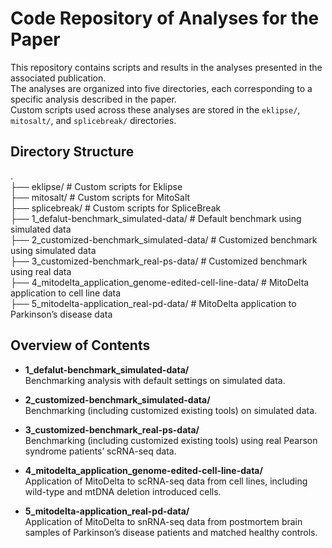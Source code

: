 # Code Repository of Analyses for the Paper  

This repository contains scripts and results in the analyses presented in the associated publication.  
The analyses are organized into five directories, each corresponding to a specific analysis described in the paper.  
Custom scripts used across these analyses are stored in the `eklipse/`, `mitosalt/`, and `splicebreak/` directories.  

## Directory Structure
.  
├── eklipse/                                              # Custom scripts for Eklipse  
├── mitosalt/                                             # Custom scripts for MitoSalt  
├── splicebreak/                                          # Custom scripts for SpliceBreak  
├── 1_defalut-benchmark_simulated-data/                   # Default benchmark using simulated data  
├── 2_customized-benchmark_simulated-data/                # Customized benchmark using simulated data  
├── 3_customized-benchmark_real-ps-data/                  # Customized benchmark using real data  
├── 4_mitodelta_application_genome-edited-cell-line-data/ # MitoDelta application to cell line data  
├── 5_mitodelta-application_real-pd-data/                 # MitoDelta application to Parkinson’s disease data  

## Overview of Contents

- **1_defalut-benchmark_simulated-data/**  
  Benchmarking analysis with default settings on simulated data.

- **2_customized-benchmark_simulated-data/**  
  Benchmarking (including customized existing tools) on simulated data.

- **3_customized-benchmark_real-ps-data/**  
  Benchmarking (including customized existing tools) using real Pearson syndrome patients’ scRNA-seq data.

- **4_mitodelta_application_genome-edited-cell-line-data/**  
  Application of MitoDelta to scRNA-seq data from cell lines, including wild-type and mtDNA deletion introduced cells.

- **5_mitodelta-application_real-pd-data/**  
  Application of MitoDelta to snRNA-seq data from postmortem brain samples of Parkinson’s disease patients and matched healthy controls.

